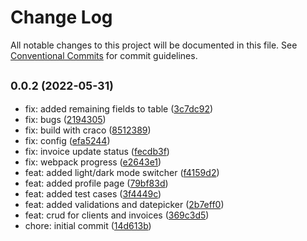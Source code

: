 # Change Log

All notable changes to this project will be documented in this file.
See [Conventional Commits](https://conventionalcommits.org) for commit guidelines.

## <small>0.0.2 (2022-05-31)</small>

* fix: added remaining fields to table ([3c7dc92](https://github.com/harryy2510/topinvoice/commit/3c7dc92))
* fix: bugs ([2194305](https://github.com/harryy2510/topinvoice/commit/2194305))
* fix: build with craco ([8512389](https://github.com/harryy2510/topinvoice/commit/8512389))
* fix: config ([efa5244](https://github.com/harryy2510/topinvoice/commit/efa5244))
* fix: invoice update status ([fecdb3f](https://github.com/harryy2510/topinvoice/commit/fecdb3f))
* fix: webpack progress ([e2643e1](https://github.com/harryy2510/topinvoice/commit/e2643e1))
* feat: added light/dark mode switcher ([f4159d2](https://github.com/harryy2510/topinvoice/commit/f4159d2))
* feat: added profile page ([79bf83d](https://github.com/harryy2510/topinvoice/commit/79bf83d))
* feat: added test cases ([3f4449c](https://github.com/harryy2510/topinvoice/commit/3f4449c))
* feat: added validations and datepicker ([2b7eff0](https://github.com/harryy2510/topinvoice/commit/2b7eff0))
* feat: crud for clients and invoices ([369c3d5](https://github.com/harryy2510/topinvoice/commit/369c3d5))
* chore: initial commit ([14d613b](https://github.com/harryy2510/topinvoice/commit/14d613b))
